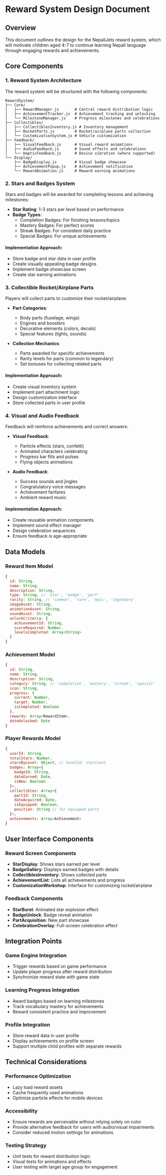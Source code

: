 # Reward System Design Document

## Overview

This document outlines the design for the NepaliJets reward system, which will motivate children aged 4-7 to continue learning Nepali language through engaging rewards and achievements.

## Core Components

### 1. Reward System Architecture

The reward system will be structured with the following components:

```
RewardSystem/
├── Core/
│   ├── RewardManager.js       # Central reward distribution logic
│   ├── AchievementTracker.js  # Achievement tracking and unlocking
│   └── MilestoneManager.js    # Progress milestones and celebrations
├── Collectibles/
│   ├── CollectiblesInventory.js # Inventory management
│   ├── RocketParts.js         # Rocket/airplane parts collection
│   └── CustomizationSystem.js # Vehicle customization
├── Feedback/
│   ├── VisualFeedback.js      # Visual reward animations
│   ├── AudioFeedback.js       # Sound effects and celebrations
│   └── HapticFeedback.js      # Device vibration (where supported)
└── Display/
    ├── BadgeDisplay.js        # Visual badge showcase
    ├── AchievementPopup.js    # Achievement notification
    └── RewardAnimation.js     # Reward earning animations
```

### 2. Stars and Badges System

Stars and badges will be awarded for completing lessons and achieving milestones:

- **Star Rating**: 1-3 stars per level based on performance
- **Badge Types**:
  - Completion Badges: For finishing lessons/topics
  - Mastery Badges: For perfect scores
  - Streak Badges: For consistent daily practice
  - Special Badges: For unique achievements

#### Implementation Approach:
- Store badge and star data in user profile
- Create visually appealing badge designs
- Implement badge showcase screen
- Create star earning animations

### 3. Collectible Rocket/Airplane Parts

Players will collect parts to customize their rocket/airplane:

- **Part Categories**:
  - Body parts (fuselage, wings)
  - Engines and boosters
  - Decorative elements (colors, decals)
  - Special features (lights, sounds)

- **Collection Mechanics**:
  - Parts awarded for specific achievements
  - Rarity levels for parts (common to legendary)
  - Set bonuses for collecting related parts

#### Implementation Approach:
- Create visual inventory system
- Implement part attachment logic
- Design customization interface
- Store collected parts in user profile

### 4. Visual and Audio Feedback

Feedback will reinforce achievements and correct answers:

- **Visual Feedback**:
  - Particle effects (stars, confetti)
  - Animated characters celebrating
  - Progress bar fills and pulses
  - Flying objects animations

- **Audio Feedback**:
  - Success sounds and jingles
  - Congratulatory voice messages
  - Achievement fanfares
  - Ambient reward music

#### Implementation Approach:
- Create reusable animation components
- Implement sound effect manager
- Design celebration sequences
- Ensure feedback is age-appropriate

## Data Models

### Reward Item Model

```javascript
{
  id: String,
  name: String,
  description: String,
  type: String, // 'star', 'badge', 'part'
  rarity: String, // 'common', 'rare', 'epic', 'legendary'
  imageAsset: String,
  animationAsset: String,
  soundAsset: String,
  unlockCriteria: {
    achievementId: String,
    scoreRequired: Number,
    levelsCompleted: Array<String>
  }
}
```

### Achievement Model

```javascript
{
  id: String,
  name: String,
  description: String,
  category: String, // 'completion', 'mastery', 'streak', 'special'
  icon: String,
  progress: {
    current: Number,
    target: Number,
    isCompleted: Boolean
  },
  rewards: Array<RewardItem>,
  dateUnlocked: Date
}
```

### Player Rewards Model

```javascript
{
  userId: String,
  totalStars: Number,
  starsByLevel: Object, // levelId: starCount
  badges: Array<{
    badgeId: String,
    dateEarned: Date,
    isNew: Boolean
  }>,
  collectibles: Array<{
    partId: String,
    dateAcquired: Date,
    isEquipped: Boolean,
    position: String // for equipped parts
  }>,
  achievements: Array<Achievement>
}
```

## User Interface Components

### Reward Screen Components

- **StarDisplay**: Shows stars earned per level
- **BadgeGallery**: Displays earned badges with details
- **CollectiblesInventory**: Shows collected parts
- **AchievementList**: Lists all achievements and progress
- **CustomizationWorkshop**: Interface for customizing rocket/airplane

### Feedback Components

- **StarBurst**: Animated star explosion effect
- **BadgeUnlock**: Badge reveal animation
- **PartAcquisition**: New part showcase
- **CelebrationOverlay**: Full-screen celebration effect

## Integration Points

### Game Engine Integration

- Trigger rewards based on game performance
- Update player progress after reward distribution
- Synchronize reward state with game state

### Learning Progress Integration

- Award badges based on learning milestones
- Track vocabulary mastery for achievements
- Reward consistent practice and improvement

### Profile Integration

- Store reward data in user profile
- Display achievements on profile screen
- Support multiple child profiles with separate rewards

## Technical Considerations

### Performance Optimization

- Lazy load reward assets
- Cache frequently used animations
- Optimize particle effects for mobile devices

### Accessibility

- Ensure rewards are perceivable without relying solely on color
- Provide alternative feedback for users with audio/visual impairments
- Consider reduced motion settings for animations

### Testing Strategy

- Unit tests for reward distribution logic
- Visual tests for animations and effects
- User testing with target age group for engagement
